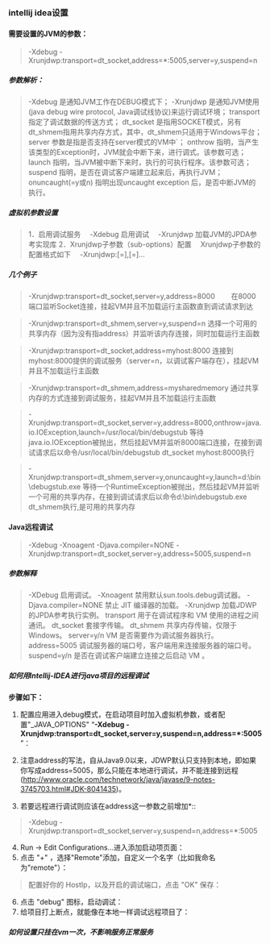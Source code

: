 ### intellij idea设置

#### 需要设置的JVM的参数：

> -Xdebug -Xrunjdwp:transport=dt_socket,address=*:5005,server=y,suspend=n

##### 参数解析：
> -Xdebug 是通知JVM工作在DEBUG模式下；
-Xrunjdwp 是通知JVM使用(java debug wire protocol, Java调试线协议)来运行调试环境；
transport 指定了调试数据的传送方式；
dt_socket 是指用SOCKET模式，另有dt_shmem指用共享内存方式，其中，dt_shmem只适用于Windows平台；
server 参数是指是否支持在server模式的VM中`；
onthrow 指明，当产生该类型的Exception时，JVM就会中断下来，进行调式。该参数可选；
launch 指明，当JVM被中断下来时，执行的可执行程序。该参数可选；
suspend 指明，是否在调试客户端建立起来后，再执行JVM；
onuncaught(=y或n) 指明出现uncaught exception 后，是否中断JVM的执行。

##### 虚拟机参数设置
> 1．启用调试服务
　-Xdebug 启用调试
　-Xrunjdwp 加载JVM的JPDA参考实现库
2．Xrunjdwp子参数（sub-options）配置
　Xrunjdwp子参数的配置格式如下
　-Xrunjdwp:[=],[=]…

##### 几个例子
> -Xrunjdwp:transport=dt_socket,server=y,address=8000
　　在8000端口监听Socket连接，挂起VM并且不加载运行主函数直到调试请求到达

> -Xrunjdwp:transport=dt_shmem,server=y,suspend=n
选择一个可用的共享内存（因为没有指address）并监听该内存连接，同时加载运行主函数

> -Xrunjdwp:transport=dt_socket,address=myhost:8000
连接到myhost:8000提供的调试服务（server=n，以调试客户端存在），挂起VM并且不加载运行主函数

> -Xrunjdwp:transport=dt_shmem,address=mysharedmemory 通过共享内存的方式连接到调试服务，挂起VM并且不加载运行主函数

> -Xrunjdwp:transport=dt_socket,server=y,address=8000,onthrow=java.io.IOException,launch=/usr/local/bin/debugstub
等待java.io.IOException被抛出，然后挂起VM并监听8000端口连接，在接到调试请求后以命令/usr/local/bin/debugstub dt_socket myhost:8000执行

> -Xrunjdwp:transport=dt_shmem,server=y,onuncaught=y,launch=d:\bin\debugstub.exe
等待一个RuntimeException被抛出，然后挂起VM并监听一个可用的共享内存，在接到调试请求后以命令d:\bin\debugstub.exe dt_shmem执行,是可用的共享内存

#### Java远程调试
> -Xdebug -Xnoagent -Djava.compiler=NONE -Xrunjdwp:transport=dt_socket,server=y,address=5005,suspend=n

##### 参数解释
> -XDebug 启用调试。
-Xnoagent 禁用默认sun.tools.debug调试器。
-Djava.compiler=NONE 禁止 JIT 编译器的加载。
-Xrunjdwp 加载JDWP的JPDA参考执行实例。
transport 用于在调试程序和 VM 使用的进程之间通讯。
dt_socket 套接字传输。
dt_shmem 共享内存传输，仅限于 Windows。
server=y/n VM 是否需要作为调试服务器执行。
address=5005 调试服务器的端口号，客户端用来连接服务器的端口号。
suspend=y/n 是否在调试客户端建立连接之后启动 VM 。


##### 如何用Intellij-IDEA进行java项目的远程调试
**步骤如下：**

1. 配置应用进入debug模式，在启动项目时加入虚拟机参数，或者配置"_JAVA_OPTIONS"
“**-Xdebug -Xrunjdwp:transport=dt_socket,server=y,suspend=n,address=*:5005**”：

2. 注意address的写法，自从Java9.0以来，JDWP默认只支持到本地，即如果你写成address=5005，那么只能在本地进行调试，并不能连接到远程(http://www.oracle.com/technetwork/java/javase/9-notes-3745703.html#JDK-8041435)。
3. 若要远程进行调试则应该在address这一参数之前增加*::
> -Xdebug -Xrunjdwp:transport=dt_socket,server=y,suspend=n,address=*:5005

4. Run -> Edit Configurations...进入添加启动项页面：
5. 点击 "+" ，选择"Remote"添加，自定义一个名字（比如我命名为"remote"）：
> 配置好你的 HostIp，以及开启的调试端口，点击 "OK" 保存：
6. 点击 "debug" 图标，启动调试：
7. 给项目打上断点，就能像在本地一样调试远程项目了：

##### 如何设置只挂在vm一次，不影响服务正常服务
